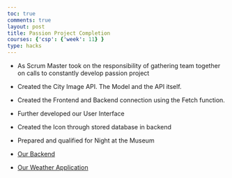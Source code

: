 ```yaml
---
toc: true
comments: true
layout: post
title: Passion Project Completion
courses: {'csp': {'week': 11} }
type: hacks
---
```


- As Scrum Master took on the responsibility of gathering team together on calls to constantly develop passion project
- Created the City Image API. The Model and the API itself. 
- Created the Frontend and Backend connection using the Fetch function. 
- Further developed our User Interface 
- Created the Icon through stored database in backend
- Prepared and qualified for Night at the Museum

- [Our Backend](http://localhost:8531)
- [Our Weather Application](https://drishyamody.github.io/Frontend/weather)